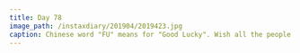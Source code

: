 ```yaml
---
title: Day 78
image_path: /instaxdiary/201904/2019423.jpg
caption: Chinese word "FU" means for "Good Lucky". Wish all the people that suffered #coronavirus  will healthy and safe.
---
```


